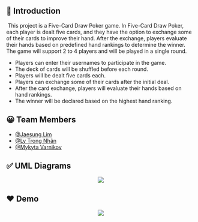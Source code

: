 ## 👋 Introduction
&nbsp;This project is a Five-Card Draw Poker game. In Five-Card Draw Poker, each player is dealt five cards, and they have the option to exchange some of their cards to improve their hand. After the exchange, players evaluate their hands based on predefined hand rankings to determine the winner. The game will support 2 to 4 players and will be played in a single round.

<ul>
  <li>Players can enter their usernames to participate in the game.</li>
  <li>The deck of cards will be shuffled before each round.</li>
  <li>Players will be dealt five cards each.</li>
  <li>Players can exchange some of their cards after the initial deal.</li>
  <li>After the card exchange, players will evaluate their hands based on hand rankings.</li>
  <li>The winner will be declared based on the highest hand ranking.</li>
</ul>

## 😀 Team Members
- [@Jaesung Lim](https://www.github.com/Jay-Sung-Lim)
- [@Ly Trong Nhân](https://github.com/nhanbrad123)
- [@Mykyta Varnikov](https://github.com/caravanne)

## ✅ UML Diagrams
<div align="center">
  <img src="https://github.com/Jay-Sung-Lim/SYST17796-Deliverable1/assets/107202611/561123d8-e3de-48b3-9971-9c6e7fe7a764">
</div>

## ❤ Demo
<div align="center">
  <img src="https://github.com/Jay-Sung-Lim/SYST17796-Deliverable1/assets/107202611/da1b83d8-0830-4193-99b4-cae920b026b0">
</div>
